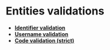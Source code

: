 # Entities validations

- **[Identifier validation](https://docs.erp.net/tech/reference/glossary/entities-validation/identifier-validation.html)**
- **[Username validation](https://docs.erp.net/tech/reference/glossary/entities-validation/username-validation.html)**
- **[Code validation (strict)](https://docs.erp.net/tech/reference/glossary/entities-validation/code-validation-strict.html)**
